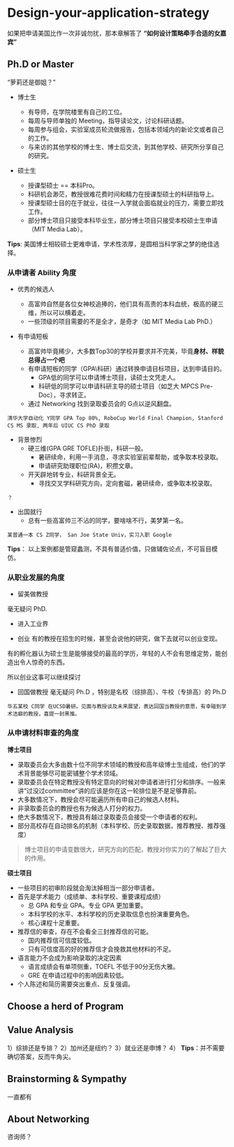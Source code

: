 # Design-your-application-strategy

如果把申请美国比作一次非诚勿扰，那本章解答了 **“如何设计策略牵手合适的女嘉宾”**

## Ph.D or Master
“萝莉还是御姐？”

- 博士生
  - 有导师，在学院楼里有自己的工位。
  - 每周与导师单独的 Meeting，指导读论文，讨论科研话题。
  - 每周参与组会，实验室成员轮流做报告，包括本领域内的新论文或者自己的工作。
  - 与来访的其他学校的博士生、博士后交流，到其他学校、研究所分享自己的研究。

- 硕士生 
  - 授课型硕士 == 本科Pro。 
  - 科研机会渺茫，教授很难花费时间和精力在授课型硕士的科研指导上。
  - 授课型硕士目的在于就业，往往一入学就会面临就业的压力，需要立即找工作。
  - 部分博士项目只接受本科毕业生，部分博士项目只接受本校硕士生申请（MIT Media Lab）。

**Tips**: 美国博士相较硕士更难申请，学术性浓厚，是圆相当科学家之梦的绝佳选择。



### 从申请者 Ability 角度
- 优秀的候选人
  - 高富帅自然是各位女神校追捧的，他们具有高贵的本科血统，极高的硬三维，所以可以横着走。
  - 一些顶级的项目需要的不是全才，是奇才（如 MIT Media Lab PhD.）

- 有申请短板
  - 高富帅毕竟稀少，大多数Top30的学校并要求并不完美，毕竟**身材、样貌总得占一个吧**
  - 有申请短板的同学（GPA\科研）通过转换申请目标项目，达到申请目的。
    - GPA低的同学可以申请博士项目，读硕士文凭走人。
    - 科研低的同学可以申请科研主导的硕士项目（如芝大 MPCS Pre-Doc），寻求转正。
  - 通过 Networking 找到录取委员会的 G点以逆风翻盘。

~~~
清华大学自动化 Y同学 GPA Top 80%, RoboCup World Final Champion, Stanford CS MS 录取, 两年后 UIUC CS PhD 录取
~~~

- 背景惨烈
   - 硬三维(GPA GRE TOFLE)扑街，科研一般。 
     - 暑研续命，利用一手消息，寻求实验室前辈帮助，或争取本校录取。
     - 申请研究助理职位(RA)，积攒文章。
   - 开天辟地转专业，科研背景全无。
     - 寻找交叉学科研究方向，定向套磁，暑研续命，或争取本校录取。
~~~
？
~~~

- 出国就行
  - 总有一些高富帅三不沾的同学，要啥啥不行，美梦第一名。
~~~
某普通一本 CS Z同学， San Joe State Univ，实习入职 Google
~~~
**Tips**： 以上案例都是管窥蠡测，不具有普适价值，只做辅佐论点，不可盲目模仿。

### 从职业发展的角度
- 留美做教授

毫无疑问 PhD.

- 进入工业界

- 创业
有的教授在招生的时候，甚至会说他的研究，做下去就可以创业变现。

有的孵化器认为硕士生是能够接受的最高的学历，年轻的人不会有思维定势，能创造出令人惊奇的东西。

所以创业这事可以继续探讨

- 回国做教授
毫无疑问 Ph.D ，特别是名校（综排高）、牛校（专排高）的 Ph.D
~~~
华五某校 C同学 在UCSD暑研。见面与教授谈及未来展望，表达回国当教授的意愿，有幸碰到学术洁癖的教授，喜提一封黑推。
~~~

### 从申请材料审查的角度 ###

**博士项目**

- 录取委员会大多由数十位不同学术领域的教授和高年级博士生组成，他们的学术背景能够尽可能密铺整个学术领域。
- 录取委员会在特定教授没有特定意向的时候对申请者进行打分和排序。一般来讲“过没过committee”讲的应该是你在这一轮排位是不是足够靠前。
- 大多数情况下，教授会尽可能遍历所有申自己的候选人材料。
- 非录取委员会的教授也有为候选人打分的权力。
- 绝大多数情况下，教授具有越过录取委员会接受一个申请者的权利。
- 部分高校存在自动排名的机制（本科学校、历史录取数据，推荐教授、推荐强度）


> 博士项目的申请变数很大，研究方向的匹配，教授对你实力的了解起了巨大的作用。

**硕士项目**

- 一些项目的初审阶段就会淘汰掉相当一部分申请者。
- 首先是学术能力（成绩单、本科学校、重要课程成绩）
   - 总 GPA 和专业 GPA。专业 GPA 更加重要。
   - 本科学校的水平、本科学校的历史录取信息也扮演重要角色。
   - 核心课程十足重要。
- 推荐信的审查，存在不会看全三封推荐信的可能。
   - 国内推荐信可信度较低。
   - 只有可信度高的好的推荐信才会挽救其他材料的不足。
- 语言能力不会成为影响录取的决定因素
   - 语言成绩会有单项侧重，TOEFL 不低于90分无伤大雅。
   - GRE 在申请过程中的影响因素较低。
- 个人陈述和简历需要突出重点、反复强调。


## Choose a herd of Program

## Value Analysis
1）综排还是专排？
2）加州还是纽约？
3）就业还是申博？
4）
**Tips**：并不需要确切答案，反而牛角尖。

## Brainstorming & Sympathy 
一直都有

## About Networking
咨询师？

